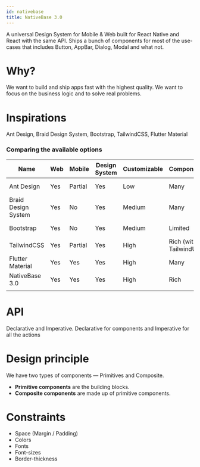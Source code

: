 ```yaml
---
id: nativebase
title: NativeBase 3.0
---
```


A universal Design System for Mobile & Web built for React Native and React with the same API. Ships a bunch of components for most of the use-cases that includes Button, AppBar, Dialog, Modal and what not.

# Why?

We want to build and ship apps fast with the highest quality. We want to focus on the business logic and to solve real problems.

# Inspirations

Ant Design, Braid Design System, Bootstrap, TailwindCSS, Flutter Material

### Comparing the available options

| Name                | Web | Mobile  | Design System | Customizable | Components             | Language   | Docs      | Popularity |
| ------------------- | --- | ------- | ------------- | ------------ | ---------------------- | ---------- | --------- | ---------- |
| Ant Design          | Yes | Partial | Yes           | Low          | Many                   | JavaScript | Very good |            |
| Braid Design System | Yes | No      | Yes           | Medium       | Many                   | JavaScript | Good      |            |
| Bootstrap           | Yes | No      | Yes           | Medium       | Limited                | CSS        | Very good |            |
| TailwindCSS         | Yes | Partial | Yes           | High         | Rich (with TailwindUI) | CSS        | Very good |            |
| Flutter Material    | Yes | Yes     | Yes           | High         | Many                   | Dart       | Average   |            |
| NativeBase 3.0      | Yes | Yes     | Yes           | High         | Rich                   | JavaScript | Very good |            |
|                     |     |         |               |              |                        |            |           |            |

# API

Declarative and Imperative. Declarative for components and Imperative for all the actions

# Design principle

We have two types of components — Primitives and Composite.

- **Primitive components** are the building blocks.
- **Composite components** are made up of primitive components.

# Constraints

- Space (Margin / Padding)
- Colors
- Fonts
- Font-sizes
- Border-thickness
